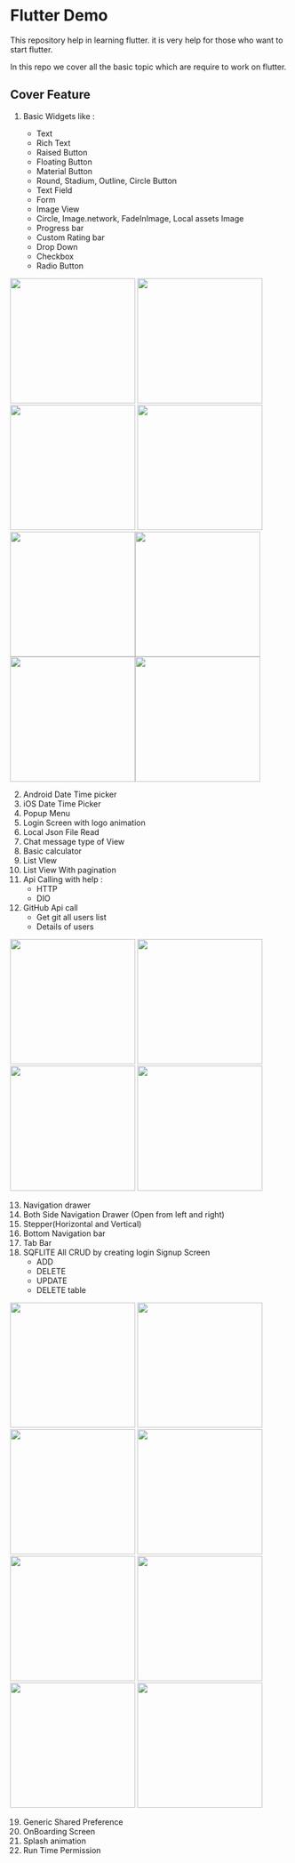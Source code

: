 # Flutter Demo

This repository help in learning flutter. it is very help for those who want to start flutter.

In this repo we cover all the basic topic which are require to work on flutter.

## Cover Feature


1) Basic Widgets like :
  
    * Text
    * Rich Text
    * Raised Button
    * Floating Button
    * Material Button
    * Round, Stadium, Outline, Circle Button
    * Text Field
    * Form
    * Image View
    * Circle, Image.network, FadeInImage, Local assets Image
    * Progress bar
    * Custom Rating bar
    * Drop Down
    * Checkbox
    * Radio Button
    
<img src="screenshot/widget/home.png" width="225">    <img src="screenshot/widget/widget_text.png" width="225">    <img src="screenshot/widget/widget_text_field.png" width="225">    <img src="screenshot/widget/widget_button.png" width="225"><img src="screenshot/widget/widget_pb.png" width="225"><img src="screenshot/widget/widget_misc.png" width="225">
<img src="screenshot/widget/widget_image.png" width="225"><img src="screenshot/widget/widget_stepper.png" width="225">

    
2) Android Date Time picker
3) iOS Date Time Picker
4) Popup Menu
5) Login Screen with logo animation
6) Local Json File Read
7) Chat message type of View
8) Basic calculator
9) List VIew
10) List View With pagination
11) Api Calling with help :
    * HTTP
    * DIO
12) GitHub Api call 
    * Get git all users list
    * Details of users
    
<img src="screenshot/api/api_github_user.png" width="225">    <img src="screenshot/api/api_github_user_detail.png" width="225">    <img src="screenshot/api/api_corona_report.png" width="225">    <img src="screenshot/api/sp.png" width="225">
    
    
13) Navigation drawer
14) Both Side Navigation Drawer (Open from left and right)
15) Stepper(Horizontal and Vertical)
16) Bottom Navigation bar
17) Tab Bar
18) SQFLITE All CRUD by creating login Signup Screen
    * ADD
    * DELETE
    * UPDATE
    * DELETE table
        
<img src="screenshot/sqflite/db_onboarding2.png" width="225">    <img src="screenshot/sqflite/db_onboarding3.png" width="225">    <img src="screenshot/sqflite/db_login.png" width="225">    <img src="screenshot/sqflite/db_signup.png" width="225">
<img src="screenshot/sqflite/db_update_user.png" width="225">    <img src="screenshot/sqflite/db_users.png" width="225">    <img src="screenshot/sqflite/db_dob.png" width="225">    <img src="screenshot/sqflite/db_create_user.png" width="225">
    
19) Generic Shared Preference
20) OnBoarding Screen
21) Splash animation
22) Run Time Permission
